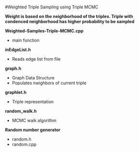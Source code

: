 #Weighted Triple Sampling using Triple MCMC

**Weight is based on the neighborhood of the triples. Triple with condenced neighborhood has higher probability to be sampled**

**Weighted-Samples-Triple-MCMC.cpp**
- main function

**inEdgeList.h**
- Reads edge list from file

**graph.h**
- Graph Data Structure
- Populates nwighbors of current triple

**graphlet.h**
- Triple representation

**random_walk.h**
- MCMC walk algorithm

**Random number generator**
- random.h
- random.cpp
